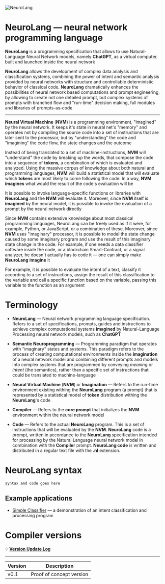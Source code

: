 ![NeuroLang](https://d2w9rnfcy7mm78.cloudfront.net/20246949/original_6cccd63dd5972a136846dd370e70b741.png?1675709623?bc=0)

# NeuroLang — neural network programming language

**NeuroLang** is a programming specification that allows to use Natural-Language Neural Network models, namely **ChatGPT**, as a virtual computer, built and launched inside the neural network

**NeuroLang** allows the development of complex data analysis and classification systems, combining the power of intent and semantic analysis provided by neural networks with structure and controllable deterministic behavior of classical code. **NeuroLang** dramatically enhances the possibilities of neural network based computations and prompt engineering, by allowing to create not one detailed prompt, but complex systems of prompts with branched flow and "run-time" decision making, full modules and libraries of prompts-as-code

---

**Neural Virtual Machine** (**NVM**) is a programming environment, "imagined" by the neural network. It keeps it's state in neural net's "memory" and operates not by compiling the source code into a set of instructions that are later sent to the processor, but by "understanding" the code and "imagining" the code flow, the state changes and the outcome

Instead of being translated to a set of machine-instructions, **NVM** will "understand" the code by breaking up the words, that compose the code into a sequence of **tokens**, a combination of which is evaluated and analyzed. Using the massive corpus of knowledge about both natural and programming languages, **NVM** will build a statistical model that will evaluate which **tokens** are most likely to come following the code. In a way, **NVM** **imagines** what would the result of the code's evaluation will be

It is possible to invoke language-specific functions or libraries with **NeuroLang** and the **NVM** will evaluate it. Moreover, since **NVM** itself is **imagined** by the neural model, it is possible to invoke the evaluation of a prompt by the neural network directly

Since **NVM** contains extensive knowledge about most classical programming languages, NeuroLang can be freely used as if it were, for example, Python, or JavaScript, or a combination of these. Moreover, since **NVM** uses "imaginary" processor, it is possible to model the state change caused by some imaginary program and use the result of this imaginary state change in the code. For example, if one needs a data classifier software inside the code, or a blockchain Smart-Contract, or a signal analyzer, he doesn't actually has to code it — one can simply make **NeuroLang** **imagine** it

For example, it is possible to evaluate the intent of a text, classify it according to a set of instructions, assign the result of this classification to the variable and call a specific function based on the variable, passing this variable to the function as an argument


# Terminology

 - **NeuroLang** — Neural network programming language specification. Refers to a set of specifications, prompts, guides and instructions to achieve complex computational systems **imagined** by Natural-Language Processing neural network models, such as **ChatGPT**

 - **Semantic Neuroprogramming** — Programming paradigm that operates with "imaginary" states and systems. This paradigm refers to the process of creating computational environments inside the **imagination** of a neural network model and combining different prompts and models into complex systems that are programmed by conveying *meaning* or *intent* (the semantics), rather than a specific set of instructions that could be translated to machine-language
 
 - **Neural Virtual Machine** (**NVM**) or **Imagination** — Refers to the run-time environment existing withing the **NeuroLang** program (a prompt) that is represented by a statistical model of **token** distribution withing the **NeuroLang**'s code

- **Compiler** — Refers to the **core prompt** that initializes the **NVM** environment within the neural network model

- **Code** — Refers to the actual **NeuroLang** program. This is a set of instructions that will be evaluated by the **NVM**. **NeuroLang** code is a prompt, written in accordance to the **NeuroLang** specification intended for processing by the Natural Language neural network model in combination with the **Compiler** prompt. **NeuroLang code** is written and distributed in a regular text file with the **.nl** extension.

# NeuroLang syntax

```
syntax and code goes here
```

## Example applications

- [Simple Classifier](https://github.com/DippyArtu/neurolang/codeExamples/simpleClassifier/) — a demonstration of an intent classification and processing program

# Compiler versions

💡 **[Version Update Log](https://github.com/DippyArtu/neurolang/versionLog)**

---
|**Version**| **Description** |
|--|--|
| v0.1 | Proof of concept version |
